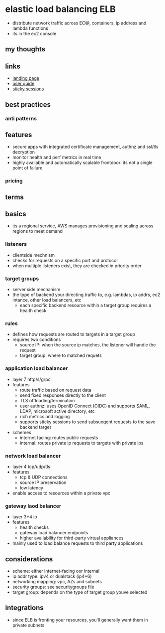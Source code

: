 # elastic load balancing ELB

- distribute network traffic across EC@, containers, ip address and lambda functions
- its in the ec2 console

## my thoughts

## links

- [landing page](https://aws.amazon.com/elasticloadbalancing/?did=ap_card&trk=ap_card)
- [user guide](https://docs.aws.amazon.com/elasticloadbalancing/latest/userguide/what-is-load-balancing.html)
- [sticky sessions](https://docs.aws.amazon.com/elasticloadbalancing/latest/application/sticky-sessions.html)

## best practices

### anti patterns

## features

- secure apps with integrated certificate management, authnz and ssl/tls decryption
- monitor health and perf metrics in real time
- highly available and automatically scalable frontdoor: its not a single point of failure

### pricing

## terms

## basics

- its a regional service, AWS manages provisioning and scaling across regions to meet demand

### listeners

- clientside mechnism
- checks for requests on a specific port and protocol
- when multiple listeners exist, they are checked in priority order

### target groups

- server side mechanism
- the type of backend your directing traffic to, e.g. lambdas, ip addrs, ec2 intance, other load balancers, etc
  - each specific backend resource within a target group requires a health check

### rules

- defines how requests are routed to targets in a target group
- requires two conditions
  - source IP: when the source ip matches, the listener will handle the request
  - target group: where to matched requets

### application load balancer

- layer 7 http/s/grpc
- features
  - route traffic based on request data
  - send fixed responses directly to the client
  - TLS offloading/termination
  - user authnz: uses OpenID Connect (OIDC) and supports SAML, LDAP, microsoft active directory, etc
  - rich metrics and logging
  - supports sticky sessions to send subsueqent requests to the save backend target
- schemes
  - internet facing: routes public requests
  - internal: routes private ip requests to targets with private ips

### network load balancer

- layer 4 tcp/udp/tls
- features
  - tcp & UDP connections
  - source IP preservation
  - low latency
- enable access to resources within a private vpc

### gateway laod balancer

- layer 3+4 ip
- features
  - health checks
  - gateway load balancer endpoints
  - higher availability for third-party virtual appliances
- mainly used to load balance requests to third party applications

## considerations

- scheme: either internet-facing oor internal
- ip addr type: ipv4 or dualstack (ip4+6)
- networking mapping: vpc, AZs and subnets
- security groups: see securitygroups file
- target group: depends on the type of target group youve selected

## integrations

- since ELB is fronting your resources, you'll generally want them in private subnets
